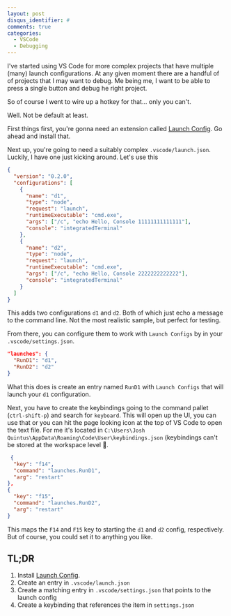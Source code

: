 ```yaml
---
layout: post
disqus_identifier: #
comments: true
categories:
  - VSCode
  - Debugging
---
```


I've started using VS Code for more complex projects that have multiple (many)
launch configurations. At any given moment there are a handful of of projects
that I may want to debug. Me being me, I want to be able to press a single
button and debug he right project.

So of course I went to wire up a hotkey for that... only you can't.

Well. Not be default at least.

First things first, you're gonna need an extension called
[Launch Config](https://marketplace.visualstudio.com/items?itemName=ArturoDent.launch-config).
Go ahead and install that.

Next up, you're going to need a suitably complex `.vscode/launch.json`. Luckily,
I have one just kicking around. Let's use this

```json
{
  "version": "0.2.0",
  "configurations": [
    {
      "name": "d1",
      "type": "node",
      "request": "launch",
      "runtimeExecutable": "cmd.exe",
      "args": ["/c", "echo Hello, Console 11111111111111"],
      "console": "integratedTerminal"
    },
    {
      "name": "d2",
      "type": "node",
      "request": "launch",
      "runtimeExecutable": "cmd.exe",
      "args": ["/c", "echo Hello, Console 2222222222222"],
      "console": "integratedTerminal"
    }
  ]
}
```

This adds two configurations `d1` and `d2`. Both of which just echo a message to
the command line. Not the most realistic sample, but perfect for testing.

From there, you can configure them to work with `Launch Configs` by in your
`.vscode/settings.json`.

```json
"launches": {
  "RunD1": "d1",
  "RunD2": "d2"
}
```

What this does is create an entry named `RunD1` with `Launch Configs` that will
launch your `d1` configuration.

Next, you have to create the keybindings going to the command pallet
(`ctrl-shift-p`) and search for `keyboard`. This will open up the UI, you can
use that or you can hit the page looking icon at the top of VS Code to open the
text file. For me it's located in
`C:\Users\Josh Quintus\AppData\Roaming\Code\User\keybindings.json` (keybindings
can't be stored at the workspace level 🙁.

```json
 {
  "key": "f14",
  "command": "launches.RunD1",
  "arg": "restart"
},
{
  "key": "f15",
  "command": "launches.RunD2",
  "arg": "restart"
}
```

This maps the `F14` and `F15` key to starting the `d1` and `d2` config,
respectively. But of course, you could set it to anything you like.

## TL;DR

1. Install
   [Launch Config](https://marketplace.visualstudio.com/items?itemName=ArturoDent.launch-config).
2. Create an entry in `.vscode/launch.json`
3. Create a matching entry in `.vscode/settings.json` that points to the launch
   config
4. Create a keybinding that references the item in `settings.json`
